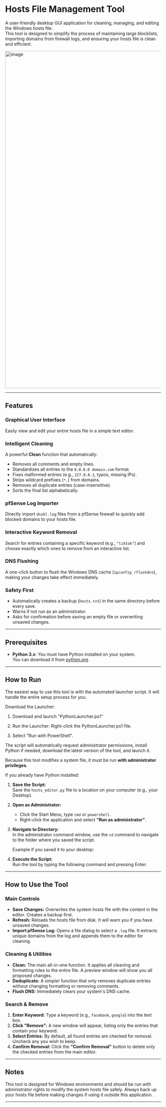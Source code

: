 # Hosts File Management Tool

A user-friendly desktop GUI application for cleaning, managing, and editing the Windows hosts file.  
This tool is designed to simplify the process of maintaining large blocklists, importing domains from firewall logs, and ensuring your hosts file is clean and efficient.

<img width="1738" height="1086" alt="image" src="https://github.com/user-attachments/assets/238d474a-2e23-420d-b795-fd078a568b80" />

---

## Features

### Graphical User Interface
Easily view and edit your entire hosts file in a simple text editor.

### Intelligent Cleaning
A powerful **Clean** function that automatically:
- Removes all comments and empty lines.
- Standardizes all entries to the `0.0.0.0 domain.com` format.
- Fixes malformed entries (e.g., `127.0.0.1`, typos, missing IPs).
- Strips wildcard prefixes (`*.`) from domains.
- Removes all duplicate entries (case-insensitive).
- Sorts the final list alphabetically.

### pfSense Log Importer
Directly import `dnsbl.log` files from a pfSense firewall to quickly add blocked domains to your hosts file.

### Interactive Keyword Removal
Search for entries containing a specific keyword (e.g., `"tiktok"`) and choose exactly which ones to remove from an interactive list.

### DNS Flushing
A one-click button to flush the Windows DNS cache (`ipconfig /flushdns`), making your changes take effect immediately.

### Safety First
- Automatically creates a backup (`hosts.txt`) in the same directory before every save.
- Warns if not run as an administrator.
- Asks for confirmation before saving an empty file or overwriting unsaved changes.

---

## Prerequisites

- **Python 3.x**: You must have Python installed on your system.  
  You can download it from [python.org](https://www.python.org/).

---

## How to Run

The easiest way to use this tool is with the automated launcher script. It will handle the entire setup process for you.

Download the Launcher:

1. Download and launch "PythonLauncher.ps1"

2. Run the Launcher: Right-click the PythonLauncher.ps1 file.

3. Select "Run with PowerShell".

The script will automatically request administrator permissions, install Python if needed, download the latest version of the tool, and launch it.

Because this tool modifies a system file, it must be run **with administrator privileges**.

If you already have Python installed:

1. **Save the Script:**  
   Save the `hosts_editor.py` file to a location on your computer (e.g., your Desktop).

2. **Open as Administrator:**  
   - Click the Start Menu, type `cmd` or `powershell`.  
   - Right-click the application and select **“Run as administrator”**.

3. **Navigate to Directory:**  
   In the administrator command window, use the `cd` command to navigate to the folder where you saved the script.

   Example if you saved it to your desktop:

4. **Execute the Script:**  
Run the tool by typing the following command and pressing Enter:


---

## How to Use the Tool

### Main Controls
- **Save Changes:** Overwrites the system hosts file with the content in the editor. Creates a backup first.  
- **Refresh:** Reloads the hosts file from disk. It will warn you if you have unsaved changes.  
- **Import pfSense Log:** Opens a file dialog to select a `.log` file. It extracts unique domains from the log and appends them to the editor for cleaning.

### Cleaning & Utilities
- **Clean:** The main all-in-one function. It applies all cleaning and formatting rules to the entire file. A preview window will show you all proposed changes.  
- **Deduplicate:** A simpler function that only removes duplicate entries without changing formatting or removing comments.  
- **Flush DNS:** Immediately clears your system's DNS cache.

### Search & Remove
1. **Enter Keyword:** Type a keyword (e.g., `facebook`, `google`) into the text box.  
2. **Click "Remove":** A new window will appear, listing only the entries that contain your keyword.  
3. **Select Entries:** By default, all found entries are checked for removal. Uncheck any you wish to keep.  
4. **Confirm Removal:** Click the **"Confirm Removal"** button to delete only the checked entries from the main editor.

---

## Notes

This tool is designed for Windows environments and should be run with administrator rights to modify the system hosts file safely. Always back up your hosts file before making changes if using it outside this application.

---
